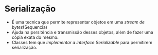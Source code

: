 # Serialização
 - É uma tecnica que permite representar objetos em uma *stream de bytes*(Sequencia)
 - Ajuda na persitência e transmissão desses objetos, além de fazer uma cópia exata do mesmo.
 - Classes tem que *implementar a interface Serializable* para permitirem serialização.